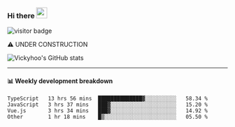 ### Hi there <a href="https://www.gautamkrishnar.com/"><img src="https://media.giphy.com/media/hvRJCLFzcasrR4ia7z/giphy.gif" width="25px"></a>

![visitor badge](https://visitor-badge.glitch.me/badge?page_id=vickyhoo.vickyhoo&left_color=black&right_color=cornflowerblue)

⚠️ UNDER CONSTRUCTION

![Vickyhoo's GitHub stats](https://github-readme-stats.vercel.app/api?username=vickyhoo&theme=react&show_icons=true&count_private=true)

---

#### :bar_chart: Weekly development breakdown

<!--START_SECTION:waka-->

```text
TypeScript   13 hrs 56 mins  ██████████████▓░░░░░░░░░░   58.34 %
JavaScript   3 hrs 37 mins   ███▓░░░░░░░░░░░░░░░░░░░░░   15.20 %
Vue.js       3 hrs 34 mins   ███▓░░░░░░░░░░░░░░░░░░░░░   14.92 %
Other        1 hr 18 mins    █▒░░░░░░░░░░░░░░░░░░░░░░░   05.50 %
```

<!--END_SECTION:waka-->


<!--
**vickyhoo/vickyhoo** is a ✨ _special_ ✨ repository because its `README.md` (this file) appears on your GitHub profile.

Here are some ideas to get you started:

- 🔭 I’m currently working on ...
- 🌱 I’m currently learning ...
- 👯 I’m looking to collaborate on ...
- 🤔 I’m looking for help with ...
- 💬 Ask me about ...
- 📫 How to reach me: ...
- 😄 Pronouns: ...
- ⚡ Fun fact: ...
-->
